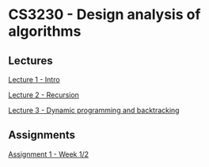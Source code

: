 # CS3230 - Design analysis of algorithms
## Lectures
[Lecture 1 - Intro]({{site.baseurl}}/2020-08-10-cs3230-lecture-1-recap-of-assymptops/)

[Lecture 2 - Recursion]({{site.baseurl}}/2020-08-18-cs3230-lecture-2/)

[Lecture 3 - Dynamic programming and backtracking]({{site.baseurl}}/2020-08-24-cs3230-lecture-3-4-backtracking-dynamic-programming)

## Assignments

[Assignment 1 - Week 1/2]({{site.baseurl}}/2020-08-22-assignment-1/)
